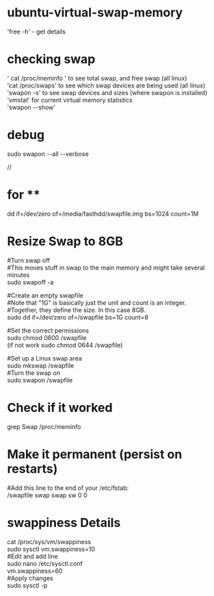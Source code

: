 # ubuntu-virtual-swap-memory

'free -h'  - get details<br>

# checking swap

' cat /proc/meminfo ' to see total swap, and free swap (all linux)  <br>
'cat /proc/swaps' to see which swap devices are being used (all linux) <br>
'swapon -s' to see swap devices and sizes (where swapon is installed) <br>
'vmstat' for current virtual memory statistics <br>
'swapon --show' <br>

# debug
sudo swapon --all --verbose

//
# for **
dd if=/dev/zero of=/media/fasthdd/swapfile.img bs=1024 count=1M


# Resize Swap to 8GB
#Turn swap off <br>
#This moves stuff in swap to the main memory and might take several minutes <br>
sudo swapoff -a

#Create an empty swapfile <br>
#Note that "1G" is basically just the unit and count is an integer.<br>
#Together, they define the size. In this case 8GB. <br>
sudo dd if=/dev/zero of=/swapfile bs=1G count=8

#Set the correct permissions <br>
sudo chmod 0600 /swapfile <br>
(if not work sudo chmod 0644 /swapfile) <br>


#Set up a Linux swap area <br>
sudo mkswap /swapfile <br>
#Turn the swap on <br>
sudo swapon /swapfile  <br>


# Check if it worked
grep Swap /proc/meminfo

# Make it permanent (persist on restarts)
#Add this line to the end of your /etc/fstab: <br>
/swapfile swap swap sw 0 0

# swappiness Details
cat /proc/sys/vm/swappiness  <br>
sudo sysctl vm.swappiness=10  <br>
#Edit and add line <br>
sudo nano /etc/sysctl.conf  <br>
vm.swappiness=60 <br>
#Apply changes  <br>
sudo sysctl -p
